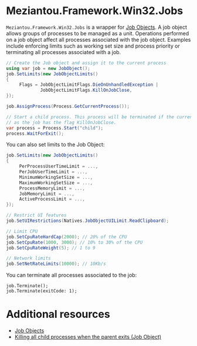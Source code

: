 # Meziantou.Framework.Win32.Jobs

`Meziantou.Framework.Win32.Jobs` is a wrapper for [Job Objects](https://learn.microsoft.com/en-us/windows/win32/procthread/job-objects?WT.mc_id=DT-MVP-5003978). A job object allows groups of processes to be managed as a unit. Operations performed on a job object affect all processes associated with the job object. Examples include enforcing limits such as working set size and process priority or terminating all processes associated with a job.

```c#
// Create the Job object and assign it to the current process
using var job = new JobObject();
job.SetLimits(new JobObjectLimits()
{
     Flags = JobObjectLimitFlags.DieOnUnhandledException |
             JobObjectLimitFlags.KillOnJobClose,
});

job.AssignProcess(Process.GetCurrentProcess());

// Start a child process. This process will be terminated if the current process exits
// as the job has the flag KillOnJobClose.
var process = Process.Start("child");
process.WaitForExit();
```

You can also set limits to the Job Object:

````c#
job.SetLimits(new JobObjectLimits()
{
     PerProcessUserTimeLimit = ...,
     PerJobUserTimeLimit = ...,
     MinimumWorkingSetSize = ...,
     MaximumWorkingSetSize = ...,
     ProcessMemoryLimit = ...,
     JobMemoryLimit = ...,
     ActiveProcessLimit = ...,
});

// Restrict UI features
job.SetUIRestrictions(Natives.JobObjectUILimit.ReadClipboard);

// Limit CPU
job.SetCpuRateHardCap(2000); // 20% of the CPU
job.SetCpuRate(1000, 3000); // 10% to 30% of the CPU
job.SetCpuRateWeight(5); // 1 to 9

// Network limits
job.SetNetRateLimits(10000); // 10Kb/s
````

You can terminate all processes associated to the job:

````
job.Terminate();
job.Terminate(exitCode: 1);
````

# Additional resources

- [Job Objects](https://learn.microsoft.com/en-us/windows/win32/procthread/job-objects?WT.mc_id=DT-MVP-5003978)
- [Killing all child processes when the parent exits (Job Object)](https://www.meziantou.net/killing-all-child-processes-when-the-parent-exits-job-object.htm)
